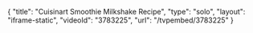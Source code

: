 {
    "title": "Cuisinart Smoothie Milkshake Recipe",
    "type": "solo",
    "layout": "iframe-static",
    "videoId": "3783225",
    "url": "\/tvpembed\/3783225"
}